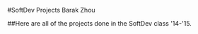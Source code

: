 #SoftDev Projects
Barak Zhou


##Here are all of the projects done in the SoftDev class '14-'15.



